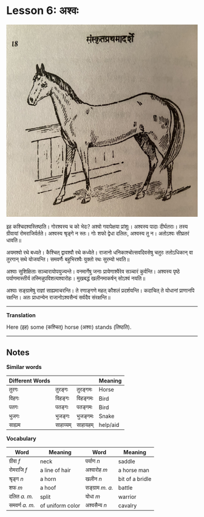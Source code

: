 # Lesson 6: अश्वः


![Picture of a horse](./images/r1l6.jpg)

इह कश्चिदश्वस्तिष्ठति। गोरश्वस्य च को भेदः? अश्वो गवापेक्षया प्रांशुः। अश्वस्य पादाः दीर्घतराः। तस्य ग्रीवायां रोमराजिर्वर्तते। अश्वस्य श्रृङ्गे न स्तः। गोः शफो  द्वेधा दलितः, अश्वस्य तु न। अतोऽश्वः सीघ्रतरं धावति॥

अयमश्वो रथे बध्यते। कैश्चित् द्वावश्वौ रथे कध्येते। राजानो धनिकाश्चोत्सवदिवसेषु चतुरः ततोऽधिकान् वा तुरगान् सथे योजयन्ति। समवर्णैः बहुभिरश्वैः युक्तो रथः सुरम्यो भवति॥

अश्वाः सुशिक्षिताः सञ्चारायोपयुज्यन्ते। वनमार्गेषु जनाः प्रायेणाश्वैरेव सञ्चारं कुर्वन्ति। अश्वस्य पृष्ठे पर्याणमास्तीर्य तस्मिन्नुपविशत्यश्वारोहः। मुखबद्धं खलीनमाकर्षन् सोऽश्वं नयति॥

अश्वाः सङ्ग्रामेषु राज्ञां साह्यमाचरन्ति। ते रणाङ्गणे महत् कौशलं प्रदर्शयन्ति। कदाचित् ते योधानां प्राणानपि रक्षन्ति। अतः प्राधान्येन राजानोऽश्वसैन्यं सर्वदैव संरक्षन्ति॥

---

**Translation**

Here (इह) some (कश्चित्) horse (अश्वः) stands (तिष्ठति).

---

## Notes

**Similar words**

| Different Words ||| Meaning |
| --- | --- | --- | --- |
| तुरगः | तुरङ्गः | तुरङ्गमः | Horse |
| विहगः | विहङ्गः | विहङ्गमः | Bird |
| पतगः | पतङ्गः | पतङ्गमः | Bird |
| भुजगः | भुजङ्गः | भुजङ्गमः | Snake |
| साह्यम | साहाय्यम् | साहायहम् | help/aid |

**Vocabulary**

| Word | Meaning | Word | Meaning |
| --- | --- | --- | --- |
| ग्रीवा *f* | neck | पर्याण *n* | saddle |
| रोमराजि *f* | a line of hair | अश्वारोह *m* | a horse man |
| श्रृङ्ग *n*| a horn | खलीन *n* | bit of a bridle |
| शफ *m* | a hoof | सङ्ग्राम  *m.* *a.* | battle |
| दलित *a.* *m.* | split | योधा *m* | warrior |
| समवर्ण *a.* *m.* | of uniform color | अश्वसैन्य *n* | cavalry |
